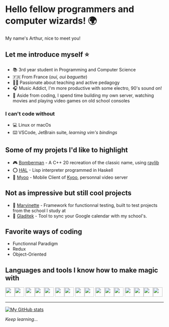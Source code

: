 # Hello fellow programmers and computer wizards! :earth_africa:

My name's Arthur, nice to meet you!

## Let me introduce myself :star:

- :books: 3rd year student in Programming and Computer Science
- :fr: From France (*oui, oui baguette*)
- :teacher: Passionate about teaching and active pedagogy
- :headphones: Music Addict, I'm more productive with some electro, 90's sound on!
- :cherry_blossom: Aside from coding, I spend time building my own server, watching movies and playing video games on old school consoles

### I can't code without

- :computer: Linux or macOs
- :keyboard: VSCode, JetBrain suite, *learning vim's bindings*

## Some of my projets I'd like to highlight

- :video_game: [Bomberman](https://github.com/AnonymusRaccoon/Bomberman) - A C++ 20 recreation of the classic name, using [raylib](https://github.com/raysan5/raylib)
- :o: [HAL](https://github.com/Arthi-chaud/HAL) - Lisp interpreter programmed in Haskell
- :movie_camera: [Myoo](https://github.com/Arthi-chaud/Myoo) - Mobile Client of [Kyoo](https://github.com/AnonymusRaccoon/Kyoo), personnal video server

## Not as impressive but still cool projects

- :microscope: [Marvinette](https://github.com/Arthi-chaud/Marvinette) - Framework for functionnal testing, built to test projects from the school I study at
- :calendar: [Gladitek](https://github.com/Arthi-chaud/Gladitek) - Tool to sync your Google calendar with my school's.

## Favorite ways of coding

- Functionnal Paradigm
- Redux
- Object-Oriented

## Languages and tools I know how to make magic with

<img src="https://cdn.jsdelivr.net/gh/devicons/devicon/icons/c/c-original.svg" height="30px"/><img src="https://cdn.jsdelivr.net/gh/devicons/devicon/icons/cplusplus/cplusplus-original.svg" height="30px"/>
<img src="https://cdn.jsdelivr.net/gh/devicons/devicon/icons/python/python-original.svg" height="30px"/><img src="https://cdn.jsdelivr.net/gh/devicons/devicon/icons/php/php-original.svg" height="30px"/><img src="https://cdn.jsdelivr.net/gh/devicons/devicon/icons/haskell/haskell-original.svg" height="30px"/>
<img src="https://cdn.jsdelivr.net/gh/devicons/devicon/icons/react/react-original.svg" height="30px"/><img src="https://cdn.jsdelivr.net/gh/devicons/devicon/icons/symfony/symfony-original.svg" height="30px"/>
<img src="https://cdn.jsdelivr.net/gh/devicons/devicon/icons/flutter/flutter-original.svg" height="30px"/><img src="https://cdn.jsdelivr.net/gh/devicons/devicon/icons/dart/dart-original.svg" height="30px"/>
<img src="https://cdn.jsdelivr.net/gh/devicons/devicon/icons/html5/html5-original.svg" height="30px"/><img src="https://cdn.jsdelivr.net/gh/devicons/devicon/icons/css3/css3-original.svg" height="30px"/><img src="https://cdn.jsdelivr.net/gh/devicons/devicon/icons/markdown/markdown-original.svg" height="30px"/>
<img src="https://cdn.jsdelivr.net/gh/devicons/devicon/icons/docker/docker-original.svg" height="30px"/><img src="https://cdn.jsdelivr.net/gh/devicons/devicon/icons/jenkins/jenkins-original.svg" height="30px"/><img src="https://cdn.jsdelivr.net/gh/devicons/devicon/icons/kubernetes/kubernetes-plain.svg" height="30px"/><img src="https://cdn.jsdelivr.net/gh/devicons/devicon/icons/linux/linux-plain.svg" height="30px"/>

---

[![My GitHub stats](https://github-readme-stats.vercel.app/api?username=Arthi-chaud&theme=darcula)](https://github.com/anuraghazra/github-readme-stats)

*Keep learning...*